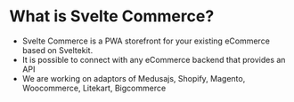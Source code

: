 # What is Svelte Commerce?

- Svelte Commerce is a PWA storefront for your existing eCommerce based on Sveltekit.
- It is possible to connect with any eCommerce backend that provides an API
- We are working on adaptors of Medusajs, Shopify, Magento, Woocommerce, Litekart, Bigcommerce